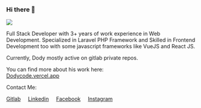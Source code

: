 ### Hi there 👋

![](https://hitx.vercel.app/counter/?id=https://github.com/dodycode/dodycode&t=github%20views)

Full Stack Developer with 3+ years of work experience in Web Development. Specialized in Laravel PHP Framework and Skilled in Frontend Development too with some javascript frameworks like VueJS and React JS.

Currently, Dody mostly active on gitlab private repos.

You can find more about his work here:<br />
[Dodycode.vercel.app](https://dodycode.vercel.app)

Contact Me:

[Gitlab](https://gitlab.com/kirizu336) &nbsp; &nbsp; [Linkedin](https://www.linkedin.com/in/dodycode/) &nbsp; &nbsp; [Facebook](https://facebook.com/prasdody) &nbsp; &nbsp; [Instagram](https://www.instagram.com/__dodypras/)

<!-- <a href="https://github.com/dodycode?tab=repositories"><img alt="Dodycode Activity Graph" src="https://github-readme-stats.vercel.app/api/top-langs/?username=dodycode&theme=prussian&langs_count=6&layout=compact" /></a> -->
